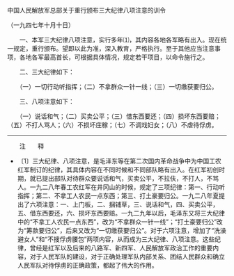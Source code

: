 中国人民解放军总部关于重行颁布三大纪律八项注意的训令

（一九四七年十月十日）





　　一、本军三大纪律八项注意，实行多年⑴，其内容各地各军略有出入。现在统一规定，重行颁布。望即以此为准，深入教育，严格执行。至于其他应当注意事项，各地各军最高首长，可根据具体情况，规定若干项目，以命令施行之。 

　　二、三大纪律如下： 

　　（一）一切行动听指挥；（二）不拿群众一针一线；（三）一切缴获要归公。 

　　三、八项注意如下： 

　　（一）说话和气；（二）买卖公平；（三）借东西要还；（四）损坏东西要赔；（五）不打人骂人；（六）不损坏庄稼；（七）不调戏妇女；（八）不虐待俘虏。 

------------------

　　注　　释 

- 〔1〕三大纪律、八项注意，是毛泽东等在第二次国内革命战争中为中国工农红军制订的纪律，其具体内容在不同时候和不同部队略有出入。在红军初创时期，就已提出部队对待群众要说话和气，买卖公平，不拉伕，不打人，不骂人。一九二八年春工农红军在井冈山的时候，规定了三项纪律：第一、行动听指挥；第二、不拿工人农民一点东西；第三、打土豪要归公。一九二八年夏提出了六项注意：一、上门板，二、捆铺草，三、说话和气，四、买卖公平，五、借东西要还，六、损坏东西要赔。一九二九年以后，毛泽东又将三大纪律中的“不拿工人农民一点东西”，改为“不拿群众一针一线”；“打土豪要归公”改为“筹款要归公”，后来又改为“一切缴获要归公”。对于六项注意，增加了“洗澡避女人”和“不搜俘虏腰包”两项内容，从而成为三大纪律、八项注意。这些纪律，曾经是红军以及后来的八路军、新四军、人民解放军政治工作的重要内容，对于人民军队的建设，对于正确处理军队内部关系、团结人民群众和确立人民军队对待俘虏的正确政策，都起了伟大的作用。 

